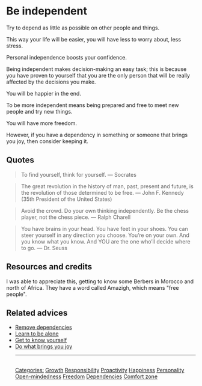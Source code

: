 # Be independent

Try to depend as little as possible on other people and things.

This way your life will be easier, you will have less to worry about, less stress.

Personal independence boosts your confidence.

Being independent makes decision-making an easy task; this is because you have proven to yourself that you are the only person that will be really affected by the decisions you make.

You will be happier in the end.

To be more independent means being prepared and free to meet new people and try new things.

You will have more freedom.

However, if you have a dependency in something or someone that brings you joy, then consider keeping it.

## Quotes

> To find yourself, think for yourself. ― Socrates

> The great revolution in the history of man, past, present and future, is the revolution
of those determined to be free. ― John F. Kennedy (35th President of the United States)

> Avoid the crowd. Do your own thinking independently. Be the chess player, not the chess piece. ― Ralph Charell

> You have brains in your head. You have feet in your shoes. You can steer yourself in any direction you choose. You’re on your own. And you know what you know. And YOU are the one who’ll decide where to go.  ― Dr. Seuss

## Resources and credits

I was able to appreciate this, getting to know some Berbers in Morocco and north of Africa. They have a word called Amazigh, which means "free people".

## Related advices

- [Remove dependencies](../Remove%20dependencies/index.md)
- [Learn to be alone](../Learn%20to%20be%20alone/index.md)
- [Get to know yourself](../Get%20to%20know%20yourself/index.md)
- [Do what brings you joy](../Do%20what%20brings%20you%20joy/index.md)<hr/><br/>[Categories:](../Categories/index.md) [Growth](../Categories/Growth.md) [Responsibility](../Categories/Responsibility.md) [Proactivity](../Categories/Proactivity.md) [Happiness](../Categories/Happiness.md) [Personality](../Categories/Personality.md) [Open-mindedness](../Categories/Open-mindedness.md) [Freedom](../Categories/Freedom.md) [Dependencies](../Categories/Dependencies.md) [Comfort zone](../Categories/Comfort%20zone.md)